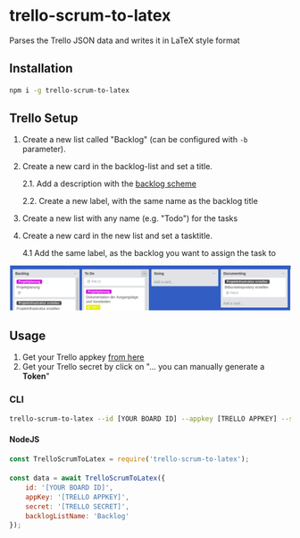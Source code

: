 # trello-scrum-to-latex

Parses the Trello JSON data and writes it in LaTeX style format

## Installation

```bash
npm i -g trello-scrum-to-latex
```

## Trello Setup

1. Create a new list called "Backlog" (can be configured with `-b` parameter).
2. Create a new card in the backlog-list and set a title.

    2.1. Add a description with the [backlog scheme](SCHEMES.md#backlog-scheme)

    2.2. Create a new label, with the same name as the backlog title
3. Create a new list with any name (e.g. "Todo") for the tasks
4. Create a new card in the new list and set a tasktitle.

    4.1 Add the same label, as the backlog you want to assign the task to

![Trello Example](https://raw.githubusercontent.com/BrunnerLivio/trello-scrum-to-latex/master/.github/trello-example.png)


## Usage

1. Get your Trello appkey [from here](https://trello.com/app-key)
2. Get your Trello secret by click on "... you can manually generate a **Token**"

### CLI

```bash
trello-scrum-to-latex --id [YOUR BOARD ID] --appkey [TRELLO APPKEY] --secret [TRELLO SECRET] -b Backlog
```

#### NodeJS

```javascript
const TrelloScrumToLatex = require('trello-scrum-to-latex');

const data = await TrelloScrumToLatex({
    id: '[YOUR BOARD ID]',
    appKey: '[TRELLO APPKEY]',
    secret: '[TRELLO SECRET]',
    backlogListName: 'Backlog'
});
```